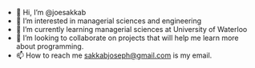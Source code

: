 - 👋 Hi, I’m @joesakkab
- 👀 I’m interested in managerial sciences and engineering
- 🌱 I’m currently learning managerial sciences at University of Waterloo
- 💞️ I’m looking to collaborate on projects that will help me learn more about programming.
- 📫 How to reach me sakkabjoseph@gmail.com is my email.

<!---
joesakkab/joesakkab is a ✨ special ✨ repository because its `README.md` (this file) appears on your GitHub profile.
You can click the Preview link to take a look at your changes.
--->
